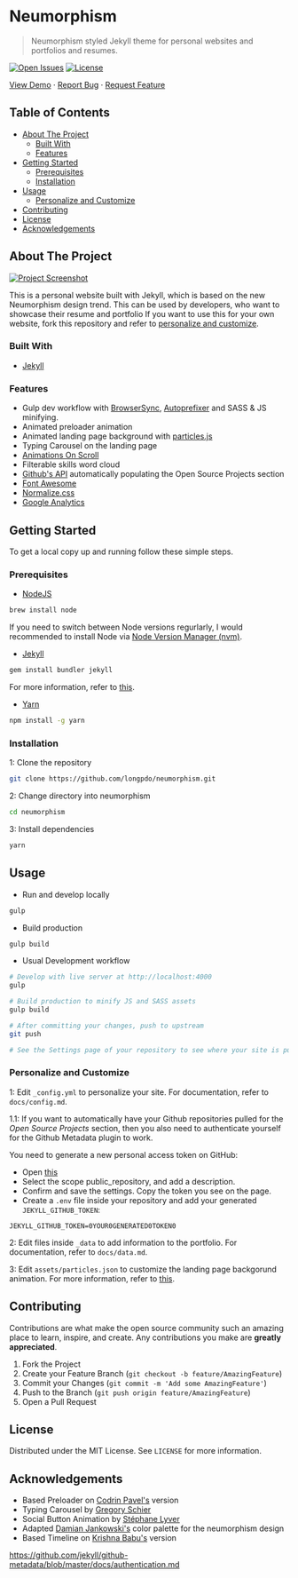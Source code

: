 # Neumorphism <!-- omit in toc -->

> Neumorphism styled Jekyll theme for personal websites and portfolios and resumes.

[![Open Issues](https://badgen.net/github/open-issues/longpdo/neumorphism)](https://github.com/longpdo/neumorphism/issues)
[![License](https://badgen.net/github/license/longpdo/neumorphism)](LICENSE)

[View Demo](https://longpdo.github.io/neumorphism/) · [Report Bug](https://github.com/longpdo/neumorphism/issues) · [Request Feature](https://github.com/longpdo/neumorphism/issues)

<!-- TABLE OF CONTENTS -->
## Table of Contents <!-- omit in toc -->

* [About The Project](#about-the-project)
  * [Built With](#built-with)
  * [Features](#features)
* [Getting Started](#getting-started)
  * [Prerequisites](#prerequisites)
  * [Installation](#installation)
* [Usage](#usage)
  * [Personalize and Customize](#personalize-and-customize)
* [Contributing](#contributing)
* [License](#license)
* [Acknowledgements](#acknowledgements)

<!-- ABOUT THE PROJECT -->

## About The Project

[![Project Screenshot][product-screenshot]](https://neumorphism/cv/)

This is a personal website built with Jekyll, which is based on the new Neumorphism design trend. This can be used by developers, who want to showcase their resume and portfolio If you want to use this for your own website, fork this repository and refer to [personalize and customize](#personalize-and-customize).

### Built With

* [Jekyll](https://jekyllrb.com/)

### Features

* Gulp dev workflow with [BrowserSync](https://browsersync.io/), [Autoprefixer](https://autoprefixer.github.io/) and SASS & JS minifying.
* Animated preloader animation
* Animated landing page background with [particles.js](https://vincentgarreau.com/particles.js/)
* Typing Carousel on the landing page
* [Animations On Scroll](https://michalsnik.github.io/aos/)
* Filterable skills word cloud
* [Github's API](https://developer.github.com/v3/) automatically populating the Open Source Projects section
* [Font Awesome](https://fontawesome.com/)
* [Normalize.css](https://necolas.github.io/normalize.css/)
* [Google Analytics](https://analytics.google.com/)

<!-- GETTING STARTED -->

## Getting Started

To get a local copy up and running follow these simple steps.

### Prerequisites

* [NodeJS](https://nodejs.org/en/)

```sh
brew install node
```

If you need to switch between Node versions regurlarly, I would recommended to install Node via [Node Version Manager (nvm)](https://github.com/nvm-sh/nvm/blob/master/README.md#manual-install).

* [Jekyll](https://jekyllrb.com/)

```sh
gem install bundler jekyll
```

For more information, refer to [this](https://jekyllrb.com/docs/installation/).

* [Yarn](https://yarnpkg.com/)

```sh
npm install -g yarn
```

### Installation

1: Clone the repository

```sh
git clone https://github.com/longpdo/neumorphism.git
```

2: Change directory into neumorphism

```sh
cd neumorphism
```

3: Install dependencies

```sh
yarn
```

<!-- USAGE EXAMPLES -->

## Usage

* Run and develop locally

```sh
gulp
```

* Build production

```sh
gulp build
```

* Usual Development workflow

```sh
# Develop with live server at http://localhost:4000
gulp

# Build production to minify JS and SASS assets
gulp build

# After committing your changes, push to upstream
git push

# See the Settings page of your repository to see where your site is published at
```

### Personalize and Customize

1: Edit `_config.yml` to personalize your site. For documentation, refer to `docs/config.md`.

1.1: If you want to automatically have your Github repositories pulled for the *Open Source Projects* section, then you also need to authenticate yourself for the Github Metadata plugin to work.

You need to generate a new personal access token on GitHub:

* Open [this](https://github.com/settings/tokens/new)
* Select the scope public_repository, and add a description.
* Confirm and save the settings. Copy the token you see on the page.
* Create a `.env` file inside your repository and add your generated `JEKYLL_GITHUB_TOKEN`:

```text
JEKYLL_GITHUB_TOKEN=0YOUR0GENERATED0TOKEN0
```

2: Edit files inside `_data` to add information to the portfolio. For documentation, refer to `docs/data.md`.

3: Edit `assets/particles.json` to customize the landing page backgorund animation. For more information, refer to [this](https://github.com/VincentGarreau/particles.js/#options).

<!-- CONTRIBUTING -->

## Contributing

Contributions are what make the open source community such an amazing place to learn, inspire, and create. Any contributions you make are **greatly appreciated**.

1. Fork the Project
2. Create your Feature Branch (`git checkout -b feature/AmazingFeature`)
3. Commit your Changes (`git commit -m 'Add some AmazingFeature'`)
4. Push to the Branch (`git push origin feature/AmazingFeature`)
5. Open a Pull Request

<!-- LICENSE -->

## License

Distributed under the MIT License. See `LICENSE` for more information.

<!-- ACKNOWLEDGEMENTS -->

## Acknowledgements

* Based Preloader on [Codrin Pavel's](https://codepen.io/zerospree/pen/aCjAz) version
* Typing Carousel by [Gregory Schier](https://codepen.io/gschier/pen/jkivt)
* Social Button Animation by [Stéphane Lyver](https://codepen.io/wouwi/pen/Lwrmi)
* Adapted [Damian Jankowski's](https://codepen.io/dolaron/pen/rNadmOE) color palette for the neumorphism design
* Based Timeline on [Krishna Babu's](https://codepen.io/krishnab/pen/OPwqbW) version

https://github.com/jekyll/github-metadata/blob/master/docs/authentication.md

<!-- MARKDOWN LINKS & IMAGES -->

[product-screenshot]: docs/screenshot.gif
